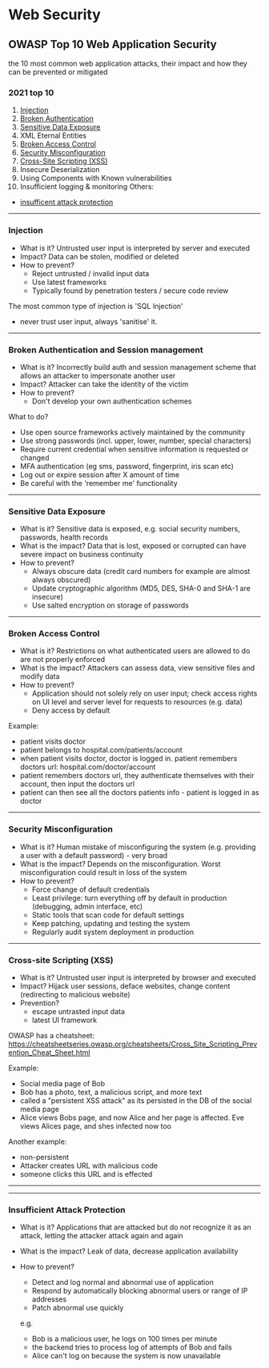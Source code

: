 # Web Security 

## OWASP Top 10 Web Application Security 
the 10 most common web application attacks, their impact and how they can be prevented or mitigated

### 2021 top 10
1. [Injection](#injection)
2. [Broken Authentication](#broken-authentication-and-session-management)
3. [Sensitive Data Exposure](#sensitive-data-exposure)
4. XML Eternal Entities
5. [Broken Access Control](#broken-access-control)
6. [Security Misconfiguration](#security-misconfiguration)
7. [Cross-Site Scripting (XSS)](#cross-site-scripting-xss)
8. Insecure Deserialization
9. Using Components with Known vulnerabilities
10. Insufficient logging & monitoring
Others:
- [insufficent attack protection](#insufficient-attack-protection)

---

### Injection 
- What is it? Untrusted user input is interpreted by server and executed 
- Impact? Data can be stolen, modified or deleted 
- How to prevent? 
  - Reject untrusted / invalid input data 
  - Use latest frameworks 
  - Typically found by penetration testers / secure code review 

The most common type of injection is 'SQL Injection' 
- never trust user input, always 'sanitise' it. 

---

### Broken Authentication and Session management
- What is it? Incorrectly build auth and session management scheme that allows an attacker to impersonate another user 
- Impact? Attacker can take the identity of the victim
- How to prevent?
  - Don't develop your own authentication schemes 

What to do?
- Use open source frameworks actively maintained by the community
- Use strong passwords (incl. upper, lower, number, special characters)
- Require current credential when sensitive information is requested or changed 
- MFA authentication (eg sms, password, fingerprint, iris scan etc)
- Log out or expire session after X amount of time 
- Be careful with the 'remember me' functionality

---

### Sensitive Data Exposure
- What is it? Sensitive data is exposed, e.g. social security numbers, passwords, health records
- What is the impact? Data that is lost, exposed or corrupted can have severe impact on business continuity
- How to prevent?
  - Always obscure data (credit card numbers for example are almost always obscured)
  - Update cryptographic algorithm (MD5, DES, SHA-0 and SHA-1 are insecure)
  - Use salted encryption on storage of passwords 

---

### Broken Access Control
- What is it? Restrictions on what authenticated users are allowed to do are not properly enforced 
- What is the impact? Attackers can assess data, view sensitive files and modify data
- How to prevent? 
  - Application should not solely rely on user input; check access rights on UI level and server level for requests to resources (e.g. data)
  - Deny access by default 

Example:
- patient visits doctor 
- patient belongs to hospital.com/patients/account 
- when patient visits doctor, doctor is logged in. patient remembers doctors url: hospital.com/doctor/account
- patient remembers doctors url, they authenticate themselves with their account, then input the doctors url 
- patient can then see all the doctors patients info - patient is logged in as doctor 

--- 

### Security Misconfiguration
- What is it? Human mistake of misconfiguring the system (e.g. providing a user with a default password) - very broad 
- What is the impact? Depends on the misconfiguration. Worst misconfiguration could result in loss of the system
- How to prevent? 
  - Force change of default credentials
  - Least privilege: turn everything off by default in production (debugging, admin interface, etc)
  - Static tools that scan code for default settings
  - Keep patching, updating and testing the system
  - Regularly audit system deployment in production

--- 

### Cross-site Scripting (XSS)
- What is it? Untrusted user input is interpreted by browser and executed 
- Impact? Hijack user sessions, deface websites, change content (redirecting to malicious website)
- Prevention? 
  - escape untrasted input data
  - latest UI framework

OWASP has a cheatsheet: https://cheatsheetseries.owasp.org/cheatsheets/Cross_Site_Scripting_Prevention_Cheat_Sheet.html

Example:
- Social media page of Bob
- Bob has a photo, text, a malicious script, and more text
- called a "persistent XSS attack" as its persisted in the DB of the social media page 
- Alice views Bobs page, and now Alice and her page is affected. Eve views Alices page, and shes infected now too 

Another example:
- non-persistent 
- Attacker creates URL with malicious code 
- someone clicks this URL and is effected 

---




---

### Insufficient Attack Protection
- What is it? Applications that are attacked but do not recognize it as an attack, letting the attacker attack again and again
- What is the impact? Leak of data, decrease application availability
- How to prevent?
  - Detect and log normal and abnormal use of application
  - Respond by automatically blocking abnormal users or range of IP addresses
  - Patch abnormal use quickly 

  e.g. 
  - Bob is a malicious user, he logs on 100 times per minute 
  - the backend tries to process log of attempts of Bob and fails 
  - Alice can't log on because the system is now unavailable 


